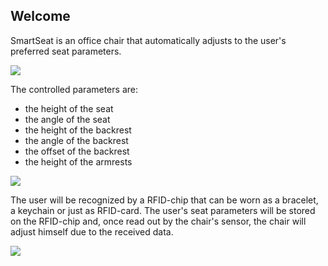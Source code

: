 ## Welcome

SmartSeat is an office chair that automatically adjusts to the user's preferred seat parameters.

![](/images/readme/readme_seat_and_armrest.jpg)

The controlled parameters are:
- the height of the seat
- the angle of the seat
- the height of the backrest
- the angle of the backrest
- the offset of the backrest
- the height of the armrests

![](/images/readme/adjustable_parameters.jpg)

The user will be recognized by a RFID-chip that can be worn as a bracelet, a keychain or just as RFID-card.
The user's seat parameters will be stored on the RFID-chip and, once read out by the chair's sensor, the chair will adjust himself due to the received data.

![](/images/readme/RFID_chips.jpg)
